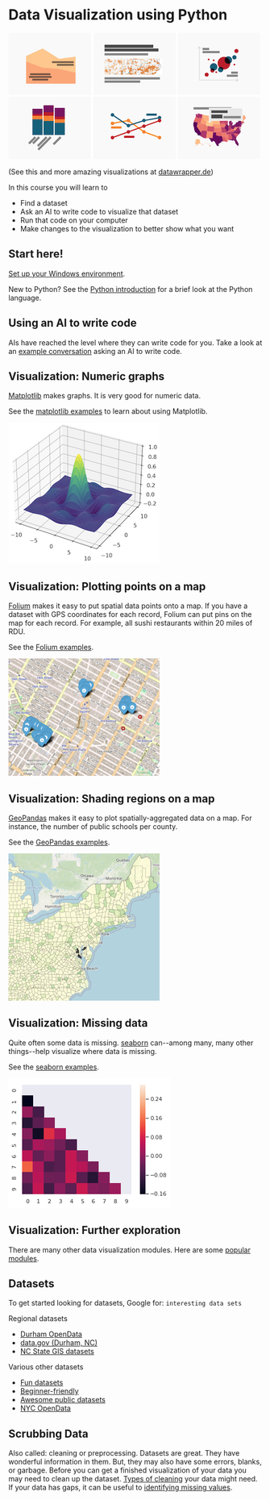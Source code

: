 # Data Visualization using Python

![Sample Plots](./images/samplePlots.png)

(See this and more amazing visualizations at [datawrapper.de](https://blog.datawrapper.de/))

In this course you will learn to
* Find a dataset
* Ask an AI to write code to visualize that dataset
* Run that code on your computer
* Make changes to the visualization to better show what you want

## Start here!

[Set up your Windows environment](./windows).

New to Python? See the [Python introduction](./pythonIntro) for a brief look at the Python language.

## Using an AI to write code

AIs have reached the level where they can write code for you. Take a look at an [example conversation](./examples) asking an AI to write code.

## Visualization: Numeric graphs

[Matplotlib](https://matplotlib.org/) makes graphs. It is very good for numeric data.

See the [matplotlib examples](./matplotlib) to learn about using Matplotlib.

![Matplotlib example graph](./images/matplotlib.png)

## Visualization: Plotting points on a map

[Folium](https://python-visualization.github.io/folium/latest/#) makes it easy to put spatial data points onto a map. If you have a dataset with GPS coordinates for each record, Folium can put pins on the map for each record. For example, all sushi restaurants within 20 miles of RDU.

See the [Folium examples](./squirrels).

![Folium example map](./images/folium.png)

## Visualization: Shading regions on a map

[GeoPandas](https://geopandas.org/en/stable/) makes it easy to plot spatially-aggregated data on a map. For instance, the number of public schools per county.

See the [GeoPandas examples](./publicLibraries).

![GeoPandas example map](./images/geopandas.png)

## Visualization: Missing data

Quite often some data is missing. [seaborn](https://seaborn.pydata.org/) can--among many, many other things--help visualize where data is missing.

See the [seaborn examples](./missing).

![seaborn heat map](./images/seabornHeatmap.png)

## Visualization: Further exploration

There are many other data visualization modules. Here are some [popular modules](https://mode.com/blog/python-data-visualization-libraries).

## Datasets

To get started looking for datasets, Google for: `interesting data sets`

Regional datasets
* [Durham OpenData](https://live-durhamnc.opendata.arcgis.com/)
* [data.gov (Durham, NC)](https://catalog.data.gov/dataset/?tags=durham&page=1)
* [NC State GIS datasets](https://www.lib.ncsu.edu/gis/datalist)

Various other datasets
* [Fun datasets](https://www.springboard.com/blog/data-science/15-fun-datasets-to-analyze/)
* [Beginner-friendly](https://www.kaggle.com/code/rtatman/fun-beginner-friendly-datasets)
* [Awesome public datasets](https://github.com/awesomedata/awesome-public-datasets)
* [NYC OpenData](https://opendata.cityofnewyork.us/)

## Scrubbing Data

Also called: cleaning or preprocessing. Datasets are great. They have wonderful information in them. But, they may also have some errors, blanks, or garbage. Before you can get a finished visualization of your data you may need to clean up the dataset. [Types of cleaning](https://www.tableau.com/learn/articles/what-is-data-cleaning) your data might need. If your data has gaps, it can be useful to [identifying missing values](https://github.com/ResidentMario/missingno).
